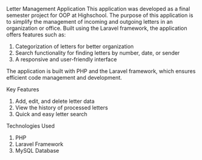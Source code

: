 Letter Management Application
This application was developed as a final semester project for OOP at Highschool. The purpose of this application is to simplify the management of incoming and outgoing letters in an organization or office. Built using the Laravel framework, the application offers features such as:

1. Categorization of letters for better organization
2. Search functionality for finding letters by number, date, or sender
3. A responsive and user-friendly interface

The application is built with PHP and the Laravel framework, which ensures efficient code management and development.

Key Features
1. Add, edit, and delete letter data
2. View the history of processed letters
3. Quick and easy letter search

Technologies Used
1. PHP
2. Laravel Framework
3. MySQL Database
